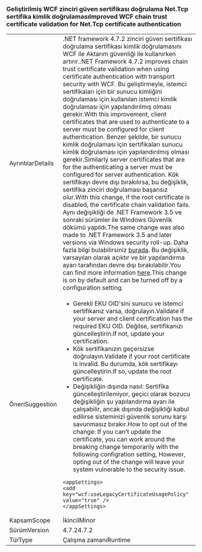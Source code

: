 ### <a name="improved-wcf-chain-trust-certificate-validation-for-nettcp-certificate-authentication"></a><span data-ttu-id="ce7cd-101">Geliştirilmiş WCF zinciri güven sertifikası doğrulama Net.Tcp sertifika kimlik doğrulaması</span><span class="sxs-lookup"><span data-stu-id="ce7cd-101">Improved WCF chain trust certificate validation for Net.Tcp certificate authentication</span></span>

|   |   |
|---|---|
|<span data-ttu-id="ce7cd-102">Ayrıntılar</span><span class="sxs-lookup"><span data-stu-id="ce7cd-102">Details</span></span>|<span data-ttu-id="ce7cd-103">.NET framework 4.7.2 zinciri güven sertifikası doğrulama sertifikası kimlik doğrulamasını WCF ile Aktarım güvenliği ile kullanırken artırır.</span><span class="sxs-lookup"><span data-stu-id="ce7cd-103">.NET Framework 4.7.2 improves chain trust certificate validation when using certificate authentication with transport security with WCF.</span></span> <span data-ttu-id="ce7cd-104">Bu geliştirmeyle, istemci sertifikaları için bir sunucu kimliğini doğrulaması için kullanılan istemci kimlik doğrulaması için yapılandırılmış olması gerekir.</span><span class="sxs-lookup"><span data-stu-id="ce7cd-104">With this improvement, client certificates that are used to authenticate to a server must be configured for client authentication.</span></span>  <span data-ttu-id="ce7cd-105">Benzer şekilde, bir sunucu kimlik doğrulaması için sertifikaları sunucu kimlik doğrulaması için yapılandırılmış olması gerekir.</span><span class="sxs-lookup"><span data-stu-id="ce7cd-105">Similarly server certificates that are for the authenticating a server must be configured for server authentication.</span></span> <span data-ttu-id="ce7cd-106">Kök sertifikayı devre dışı bırakılırsa, bu değişiklik, sertifika zinciri doğrulaması başarısız olur.</span><span class="sxs-lookup"><span data-stu-id="ce7cd-106">With this change, if the root certificate is disabled, the certificate chain validation fails.</span></span> <span data-ttu-id="ce7cd-107">Aynı değişikliği de .NET Framework 3.5 ve sonraki sürümler ile Windows Güvenlik dökümü yapıldı.</span><span class="sxs-lookup"><span data-stu-id="ce7cd-107">The same change was also made to .NET Framework 3.5 and later versions via Windows security roll-up.</span></span> <span data-ttu-id="ce7cd-108">Daha fazla bilgi bulabilirsiniz [burada](https://support.microsoft.com/en-us/help/4055269/security-only-update-for-net-framework-3-5-1-4-5-2-4-6-4-6-1-4-6-2-4-7). Bu değişiklik, varsayılan olarak açıktır ve bir yapılandırma ayarı tarafından devre dışı bırakılabilir.</span><span class="sxs-lookup"><span data-stu-id="ce7cd-108">You can find more information [here](https://support.microsoft.com/en-us/help/4055269/security-only-update-for-net-framework-3-5-1-4-5-2-4-6-4-6-1-4-6-2-4-7).This change is on by default and can be turned off by a configuration setting.</span></span>|
|<span data-ttu-id="ce7cd-109">Öneri</span><span class="sxs-lookup"><span data-stu-id="ce7cd-109">Suggestion</span></span>|<ul><li><span data-ttu-id="ce7cd-110">Gerekli EKU OID'sini sunucu ve istemci sertifikanız varsa, doğrulayın.</span><span class="sxs-lookup"><span data-stu-id="ce7cd-110">Validate if your server and client certification has the required EKU OID.</span></span> <span data-ttu-id="ce7cd-111">Değilse, sertifikanızı güncelleştirin.</span><span class="sxs-lookup"><span data-stu-id="ce7cd-111">If not, update your certification.</span></span></li><li><span data-ttu-id="ce7cd-112">Kök sertifikanızın geçersizse doğrulayın.</span><span class="sxs-lookup"><span data-stu-id="ce7cd-112">Validate if your root certificate is invalid.</span></span> <span data-ttu-id="ce7cd-113">Bu durumda, kök sertifikayı güncelleştirin.</span><span class="sxs-lookup"><span data-stu-id="ce7cd-113">If so, update the root certificate.</span></span></li><li><span data-ttu-id="ce7cd-114">Değişikliğin dışında nasıl: Sertifika güncelleştirilemiyor, geçici olarak bozucu değişikliğin şu yapılandırma ayarı ile çalışabilir, ancak dışında değişikliği kabul edilirse sisteminizi güvenlik sorunu karşı savunmasız bırakır.</span><span class="sxs-lookup"><span data-stu-id="ce7cd-114">How to opt out of the change: If you can't update the certificate, you can work around the breaking change temporarily with the following configration setting,  However, opting out of the change will leave your system vulnerable to the security issue.</span></span></li></ul><pre><code class="lang-xml">&lt;appSettings&gt;&#13;&#10;&lt;add key=&quot;wcf:useLegacyCertificateUsagePolicy&quot; value=&quot;true&quot; /&gt;&#13;&#10;&lt;/appSettings&gt;&#13;&#10;</code></pre>|
|<span data-ttu-id="ce7cd-115">Kapsam</span><span class="sxs-lookup"><span data-stu-id="ce7cd-115">Scope</span></span>|<span data-ttu-id="ce7cd-116">İkincil</span><span class="sxs-lookup"><span data-stu-id="ce7cd-116">Minor</span></span>|
|<span data-ttu-id="ce7cd-117">Sürüm</span><span class="sxs-lookup"><span data-stu-id="ce7cd-117">Version</span></span>|<span data-ttu-id="ce7cd-118">4.7.2</span><span class="sxs-lookup"><span data-stu-id="ce7cd-118">4.7.2</span></span>|
|<span data-ttu-id="ce7cd-119">Tür</span><span class="sxs-lookup"><span data-stu-id="ce7cd-119">Type</span></span>|<span data-ttu-id="ce7cd-120">Çalışma zamanı</span><span class="sxs-lookup"><span data-stu-id="ce7cd-120">Runtime</span></span>|

